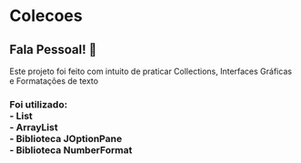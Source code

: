 # Colecoes
## Fala Pessoal! 👋
Este projeto foi feito com intuito de praticar Collections, Interfaces Gráficas e Formatações de texto
### Foi utilizado: <br/> - List <br/> - ArrayList <br/> - Biblioteca JOptionPane <br/> - Biblioteca NumberFormat
